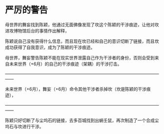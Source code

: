 # 严厉的警告

母世界的舞妄找到陈颖，他通过无面佛像发现了坎这个陈颖的干涉痕迹，让他对坎进攻博物馆后台的事情作出解释，

陈颖说自己没有获得什么信息，而且现在坎已经和自己的意识切断了链接，而且坎成功获得了自我意识，成为了陈颖的干涉痕迹。

母世界，舞妄警告陈颖不能在现实世界泄露自己作为干涉者的身份，否则会受到来自未来世界（+6月）的自己的干涉痕迹（架耦）的干涉打击。

——————————————————————————————————————

未来世界（+6月），舞妄（+6月）命令其他干涉者杀掉坎（坎是陈颖的干涉痕迹），

——————————————————————————————————————



陈颖只好切断了与尘坞石的链接，去多百城找到出蜗壬鼠，再次制造了一个合成尘坞石与坎进行干涉。

